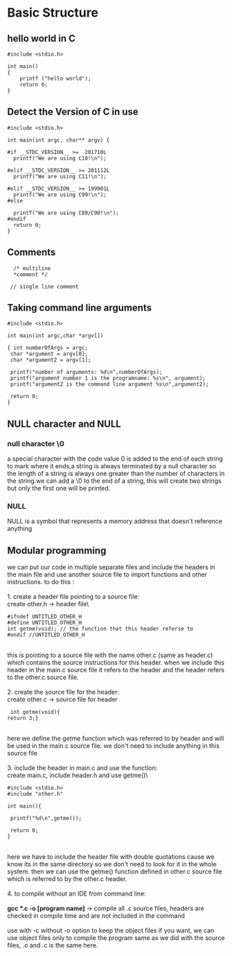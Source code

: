 # Basic Structure

## hello world in C

```
#include <stdio.h>

int main()
{
    printf ("hello world");
    return 0;
}
```

## Detect the Version of C in use

```
#include <stdio.h>

int main(int argc, char** argv) {

#if __STDC_VERSION__ >=  201710L
  printf("We are using C18!\n");
  
#elif __STDC_VERSION__ >= 201112L
  printf("We are using C11!\n");
  
#elif __STDC_VERSION__ >= 199901L
  printf("We are using C99!\n");
#else

  printf("We are using C89/C90!\n");
#endif
  return 0;
}
```

## Comments

```
  /* multiline 
  *comment */
  
 // single line comment
```

## Taking command line arguments

```
#include <stdio.h>

int main(int argc,char *argv[])

{ int numberOfArgs = argc;
 char *argument = argv[0];
 char *argument2 = argv[1];

 printf("number of arguments: %d\n",numberOfArgs);
 printf("argument number 1 is the programname: %s\n", argument);
 printf("argument2 is the command line argument %s\n",argument2);
 
 return 0;
}
```

## NULL character and NULL

### null character \0

a special character with the code value 0 is added to the end of each string to mark where it ends,a string is always terminated by a null character so the length of a string is always one greater than the number of characters in the string.we can add a \0 to the end of a string, this will create two strings but only the first one will be printed.

### NULL

NULL is a symbol that represents a memory address that doesn't reference anything

## Modular programming

we can put our code in multiple separate files and include the headers in the main file and use another source file to import functions and other instructions. to do this :\
\
1\. create a header file pointing to a source file:\
create other.h → header file\\

```
#ifndef UNTITLED_OTHER_H
#define UNTITLED_OTHER_H
int getme(void); // the function that this header referse to
#endif //UNTITLED_OTHER_H
```

\
this is pointing to a source file with the name other.c (same as header.c) which contains the source instructions for this header. when we include this header in the main.c source file it refers to the header and the header refers to the other.c source file.\
\
2\. create the source file for the header:\
create other.c → source file for header

```
 int getme(void){
return 3;}
```

\
here we define the getme function which was referred to by header and will be used in the main.c source file. we don't need to include anything in this source file\
\
3\. include the header in main.c and use the function:\
create main.c, include header.h and use getme()\\

```
#include <stdio.h>
#include "other.h"

int main(){

 printf("%d\n",getme());

 return 0;
}
```

\
here we have to include the header file with double quotations cause we know its in the same directory so we don't need to look for it in the whole system. then we can use the getme() function defined in other.c source file which is referred to by the other.c header.\
\
4\. to compile without an IDE from command line:\
\
**gcc \*.c -o \[program name]** → compile all .c source files, headers are checked in compile time and are not included in the command\
\
use with -c without -o option to keep the object files if you want, we can use object files only to compile the program same as we did with the source files, .o and .c is the same here.

##
